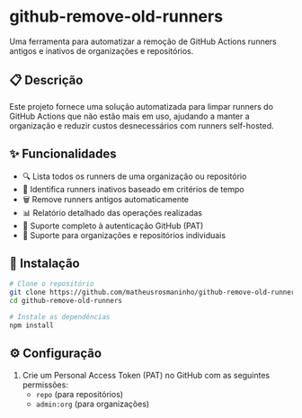 # github-remove-old-runners

Uma ferramenta para automatizar a remoção de GitHub Actions runners antigos e inativos de organizações e repositórios.

## 📋 Descrição

Este projeto fornece uma solução automatizada para limpar runners do GitHub Actions que não estão mais em uso, ajudando a manter a organização e reduzir custos desnecessários com runners self-hosted.

## ✨ Funcionalidades

- 🔍 Lista todos os runners de uma organização ou repositório
- 📅 Identifica runners inativos baseado em critérios de tempo
- 🗑️ Remove runners antigos automaticamente
- 📊 Relatório detalhado das operações realizadas
- 🔐 Suporte completo à autenticação GitHub (PAT)
- 🏢 Suporte para organizações e repositórios individuais

## 🚀 Instalação

```bash
# Clone o repositório
git clone https://github.com/matheusrosmaninho/github-remove-old-runners.git
cd github-remove-old-runners

# Instale as dependências
npm install
```

## ⚙️ Configuração

1. Crie um Personal Access Token (PAT) no GitHub com as seguintes permissões:
   - `repo` (para repositórios)
   - `admin:org` (para organizações)

